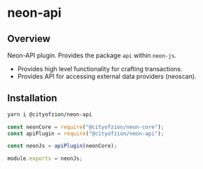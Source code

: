 # neon-api

## Overview

Neon-API plugin. Provides the package `api` within `neon-js`.

- Provides high level functionality for crafting transactions.
- Provides API for accessing external data providers (neoscan).

## Installation

```sh
yarn i @cityofzion/neon-api
```

```js
const neonCore = require("@cityofzion/neon-core");
const apiPlugin = require("@cityofzion/neon-api");

const neonJs = apiPlugin(neonCore);

module.exports = neonJs;
```
